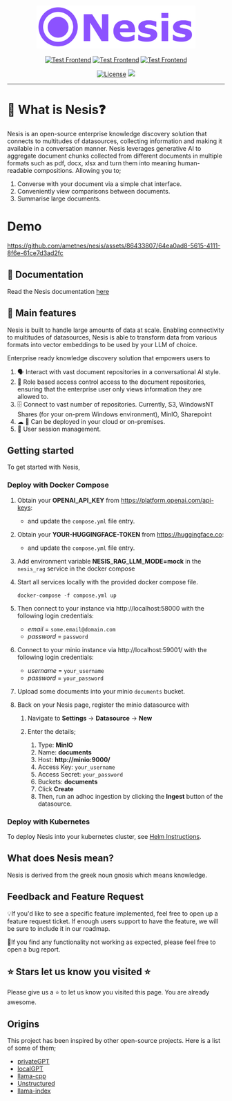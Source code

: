 
<p align="center">
  <img height="100" src="https://raw.githubusercontent.com/ametnes/nesis/main/nesis/frontend/client/src/images/Nesis.svg" alt="Nesis" title="Nesis">
</p>

<p align="center">
   <a href="https://github.com/ametnes/nesis/actions/workflows/test_frontend.yml" target="_blank"><img src="https://github.com/ametnes/nesis/actions/workflows/test_frontend.yml/badge.svg" alt="Test Frontend"/></a>
   <a href="https://github.com/ametnes/nesis/actions/workflows/test_api.yml" target="_blank"><img src="https://github.com/ametnes/nesis/actions/workflows/test_api.yml/badge.svg" alt="Test Frontend"/></a>
   <a href="https://github.com/ametnes/nesis/actions/workflows/test_rag.yml" target="_blank"><img src="https://github.com/ametnes/nesis/actions/workflows/test_rag.yml/badge.svg" alt="Test Frontend"/></a>
</p>
<p align="center">
   <a href="./LICENSE" target="_blank"><img src="https://img.shields.io/badge/License-Apache_2.0-blue.svg" alt="License"/></a>
   <a href="https://join.slack.com/t/nesiscommunity/shared_invite/zt-2gpp38ts2-tAfea6R_q9RHudhPEcBJSA"><img src="https://github.com/ametnes/nesis/assets/86433807/35e3b078-42ac-4d5f-afb7-3eee9a8bab21"/></a>
</p>

---
# 👋 What is Nesis❓

Nesis is an open-source enterprise knowledge discovery solution that connects to multitudes of datasources, collecting 
information and making it available in a conversation manner. Nesis leverages generative AI to aggregate document chunks
collected from different documents in multiple formats such as pdf, docx, xlsx and turn them into meaning human-readable compositions. Allowing you to;

1. Converse with your document via a simple chat interface.
2. Conveniently view comparisons between documents.
3. Summarise large documents.

# Demo

https://github.com/ametnes/nesis/assets/86433807/64ea0ad8-5615-4111-8f6e-61ce7d3ad2fc

## 📜 Documentation
Read the Nesis documentation [here](https://ametnes.github.io/nesis)

## 🎰 Main features
Nesis is built to handle large amounts of data at scale. Enabling connectivity to multitudes of datasources, 
Nesis is able to transform data from various formats into vector embeddings to be used by your LLM of choice.

Enterprise ready knowledge discovery solution that empowers users to
1. 🗣 Interact with vast document repositories in a conversational AI style.
2. 🛂 Role based access control access to the document repositories, ensuring that the enterprise user only views information they are allowed to.
3. 🗄 Connect to vast number of repositories. Currently, S3, WindowsNT Shares (for your on-prem Windows environment), MinIO, Sharepoint
4. ☁ 🏢 Can be deployed in your cloud or on-premises.
5. 🔐 User session management.

## Getting started
To get started with Nesis,

### Deploy with Docker Compose
1. Obtain your **OPENAI_API_KEY** from https://platform.openai.com/api-keys:
      - and update the `compose.yml` file entry.

2. Obtain your **YOUR-HUGGINGFACE-TOKEN** from https://huggingface.co:
      - and update the `compose.yml` file entry.
  
3. Add environment variable **NESIS_RAG_LLM_MODE=mock** in the `nesis_rag` service in the docker compose

4. Start all services locally with the provided docker compose file.

   ```commandline
   docker-compose -f compose.yml up
   ```

5. Then connect to your instance via http://localhost:58000 with the following login credentials:
      - *email* = `some.email@domain.com`
      - *password* = `password`

6. Connect to your minio instance via http://localhost:59001/ with the following login credentials:
      - *username* = `your_username`
      - *password* = `your_password`


4. Upload some documents into your minio `documents` bucket.

5. Back on your Nesis page, register the minio datasource with
   1. Navigate to **Settings** -> **Datasource** -> **New**
   2. Enter the details;
   
      1. Type: **MinIO**
      2. Name: **documents**
      3. Host: **http://minio:9000/**
      4. Access Key: `your_username`
      5. Access Secret: `your_password`
      6. Buckets: **documents**
      7. Click **Create**
      8. Then, run an adhoc ingestion by clicking the **Ingest** button of the datasource.

### Deploy with Kubernetes
To deploy Nesis into your kubernetes cluster, see [Helm Instructions](https://ametnes.github.io/nesis/installing/helm/).

## What does Nesis mean?
Nesis is derived from the greek noun gnosis which means knowledge.

## Feedback and Feature Request
💡If you'd like to see a specific feature implemented, feel free to open up a feature request ticket.
If enough users support to have the feature, we will be sure to include it in our roadmap.

🐞If you find any functionality not working as expected, please feel free to open a bug report.

## ⭐ Stars let us know you visited ⭐
Please give us a ⭐ to let us know you visited this page. You are already awesome.

## Origins
This project has been inspired by other open-source projects. Here is a list of some of them;

- [privateGPT](https://github.com/imartinez/privateGPT)
- [localGPT](https://github.com/PromtEngineer/localGPT)
- [llama-cpp](https://github.com/abetlen/llama-cpp-python)
- [Unstructured](https://github.com/Unstructured-IO/unstructured)
- [llama-index](https://github.com/run-llama/llama_index)
